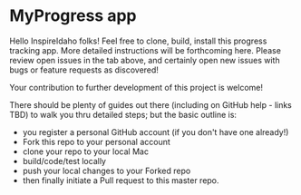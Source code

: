 # MyProgress app
Hello InspireIdaho folks!  Feel free to clone, build, install this progress tracking app.  More detailed instructions will be forthcoming here.  Please review open issues in the tab above, and certainly open new issues with bugs or feature requests as discovered!

Your contribution to further development of this project is welcome!

There should be plenty of guides out there (including on GitHub help - links TBD) to walk you thru detailed steps; but the basic outline is:
* you register a personal GitHub account (if you don't have one already!)
* Fork this repo to your personal account
* clone your repo to your local Mac
* build/code/test locally
* push your local changes to your Forked repo
* then finally initiate a Pull request to this master repo.
